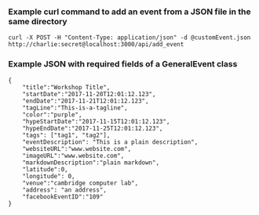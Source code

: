 ### Example curl command to add an event from a JSON file in the same directory

``` 
curl -X POST -H "Content-Type: application/json" -d @customEvent.json http://charlie:secret@localhost:3000/api/add_event 
```

### Example JSON with required fields of a GeneralEvent class
```
{
    "title":"Workshop Title",
    "startDate":"2017-11-20T12:01:12.123", 
    "endDate":"2017-11-21T12:01:12.123", 
    "tagLine":"This-is-a-tagline", 
    "color":"purple", 
    "hypeStartDate":"2017-11-15T12:01:12.123", 
    "hypeEndDate":"2017-11-25T12:01:12.123", 
    "tags": ["tag1", "tag2"], 
    "eventDescription": "This is a plain description", 
    "websiteURL":"www.website.com", 
    "imageURL":"www.website.com",
    "markdownDescription":"plain markdown",
    "latitude":0, 
    "longitude": 0, 
    "venue":"cambridge computer lab", 
    "address": "an address",
    "facebookEventID":"109"
}
```